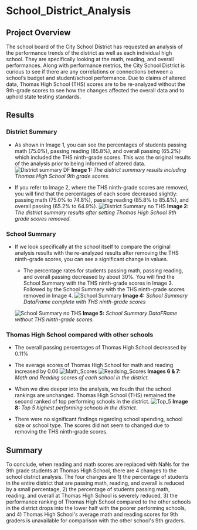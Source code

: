 # School_District_Analysis
## Project Overview
The school board of the City School District has requested an analysis of the performance trends of the district as well as each individual high school. They are specifically looking at the math, reading, and overall performances. Along with performance metrics, the City School District is curious to see if there are any correlations or connections between a school’s budget and student/school performance. Due to claims of altered data, Thomas High School (THS) scores are to be re-analyzed without the 9th-grade scores to see how the changes affected the overall data and to uphold state testing standards. 

## Results
### District Summary
- As shown in Image 1, you can see the percentages of students passing math (75.0%), passing reading (85.8%), and overall passing (65.2%) which included the THS ninth-grade scores. This was the original results of the analysis prior to being informed of altered data. 
  ![District summary DF](https://user-images.githubusercontent.com/102122063/166395594-54ac4172-8e95-436c-b044-a4495a755b7d.png)
  **Image 1:** *The district summary results including Thomas High School 9th grade scores.*
  
- If you refer to Image 2, where the THS ninth-grade scores are removed, you will find that the percentages of each score decreased slightly: passing math (75.0% to 74.8%), passing reading (85.8% to 85.&%), and overall passing (65.2% to 64.9%).
  ![District Summary no THS](https://user-images.githubusercontent.com/102122063/166395674-d972b5ec-37c4-4422-911a-5b2159424f46.PNG)
  **Image 2:** *The district summary results after setting Thomas High School 9th grade scores removed.*

### School Summary
- If we look specifically at the school itself to compare the original analysis results with the re-analyzed results after removing the THS ninth-grade scores, you can see a significant change in values. 
  - The percentage rates for students passing math, passing reading, and overall passing decreased by about 30%. You will find the School Summary with the THS ninth-grade scores in Image 3. Followed by the School Summary with the THS ninth-grade scores removed in Image 4. 
  ![School Summary](https://user-images.githubusercontent.com/102122063/166400153-a87c7c83-0e7a-4676-bb71-ad72359272b1.PNG)
  **Image 4:** *School Summary DataFrame complete with THS ninth-grade scores*
  
  ![School Summary no THS](https://user-images.githubusercontent.com/102122063/166400170-e7ee3631-79ac-415b-8daf-193c9070b77b.PNG)
  **Image 5:** *School Summary DataFRame without THS ninth-grade scores.*
  
### Thomas High School compared with other schools
-	The overall passing percentages of Thomas High School decreased by 0.11%
- The average scores of Thomas High School for math and reading increased by 0.06
![Math_Scores](https://user-images.githubusercontent.com/102122063/166401565-25ce858e-14a9-423f-ace0-302dec1276d1.PNG) ![Readsing_Scores](https://user-images.githubusercontent.com/102122063/166401573-58192f87-caa1-48c4-ade8-4c2057899592.PNG)
  **Images 6 & 7:** *Math and Reading scores of each school in the district.*

-	When we dive deeper into the analysis, we foudn that the school rankings are unchanged. Thomas High School (THS) remained the second ranked of top performing schools   in the district. 
  ![Top_5](https://user-images.githubusercontent.com/102122063/166401477-44f3c0d2-46b7-4da9-8024-d73eb8f15705.PNG)
  **Image 8:** *Top 5 highest performing schools in the district.*
  
- There were no significant findings regarding school spending, school size or school type. The scores did not seem to changed due to removing the THS ninth-grade scores.

## Summary
To conclude, when reading and math scores are replaced with NaNs for the 9th grade students at Thomas High School, there are 4 changes to the school district analysis. The four changes are 1) the percentage of students in the entire district that are passing math, reading, and overall is reduced by a small percentage, 2) the percentage of students passing math, reading, and overall at Thomas High School is severely reduced, 3) the performance ranking of Thomas High School compared to the other schools in the district drops into the lower half with the poorer performing schools, and 4) Thomas High School's average math and reading scores for 9th graders is unavailable for comparison with the other school's 9th graders.
